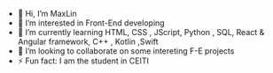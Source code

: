 - 👋 Hi, I’m MaxLin
- 👀 I’m interested in Front-End developing 
- 🌱 I’m currently learning HTML, CSS , JScript, Python , SQL, React & Angular framework, C++ , Kotlin ,Swift 
- 💞️ I’m looking to collaborate on some intereting F-E projects
- ⚡ Fun fact: I am the student in CEITI

<!---
MaxLinWEB/MaxLinWEB is a ✨ special ✨ repository because its `README.md` (this file) appears on your GitHub profile.
You can click the Preview link to take a look at your changes.
--->
